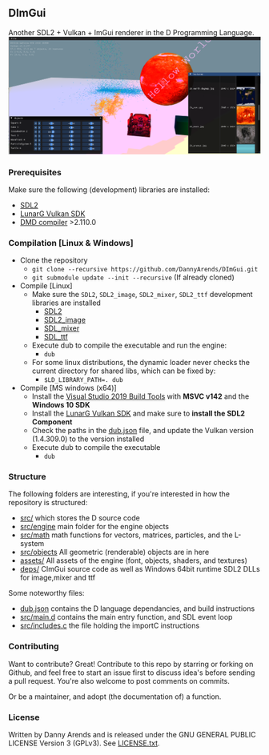 ## DImGui
Another SDL2 + Vulkan + ImGui renderer in the D Programming Language.
![Screenshot](/assets/screenshots/example.png? "Screenshot")

### Prerequisites
Make sure the following (development) libraries are installed:
* [SDL2](https://www.libsdl.org/)
* [LunarG Vulkan SDK](https://vulkan.lunarg.com/)
* [DMD compiler](https://dlang.org/download.html) >2.110.0

### Compilation [Linux & Windows]

* Clone the repository
  * `git clone --recursive https://github.com/DannyArends/DImGui.git`
  * `git submodule update --init --recursive` (If already cloned)
* Compile [Linux]
  * Make sure the `SDL2`, `SDL2_image`, `SDL2_mixer`, `SDL2_ttf` development libraries are installed
    * [SDL2](https://www.libsdl.org/)
    * [SDL2_image](https://www.libsdl.org/projects/SDL_image/)
    * [SDL_mixer](https://www.libsdl.org/projects/SDL_mixer/)
    * [SDL_ttf](https://www.libsdl.org/projects/SDL_ttf/)
  * Execute dub to compile the executable and run the engine:
    * `dub`
  * For some linux distributions, the dynamic loader never checks the current directory for shared libs, which can be fixed by:
    * `$LD_LIBRARY_PATH=. dub`
* Compile [MS windows (x64)]
  * Install the [Visual Studio 2019 Build Tools](https://visualstudio.microsoft.com/downloads/?q=build+tools) with **MSVC v142** and the **Windows 10 SDK**
  * Install the [LunarG Vulkan SDK](https://vulkan.lunarg.com/) and make sure to **install the SDL2 Component**
  * Check the paths in the [dub.json](./dub.json) file, and update the Vulkan version (1.4.309.0) to the version installed
  * Execute dub to compile the executable
    * `dub`

### Structure
The following folders are interesting, if you're interested in how the repository is structured:

- [src/](./src/) which stores the D source code 
- [src/engine](./src/engine/) main folder for the engine objects
- [src/math](./src/math/) math functions for vectors, matrices, particles, and the L-system
- [src/objects](./src/objects) All geometric (renderable) objects are in here
- [assets/](./assets/) All assets of the engine (font, objects, shaders, and textures)
- [deps/](./deps/) CImGui source code as well as Windows 64bit runtime SDL2 DLLs for image,mixer and ttf

Some noteworthy files:

- [dub.json](./dub.json) contains the D language dependancies, and build instructions
- [src/main.d](./src/main.d) contains the main entry function, and SDL event loop
- [src/includes.c](./src/includes.c) the file holding the importC instructions

### Contributing

Want to contribute? Great! Contribute to this repo by starring or forking on Github, and feel free 
to start an issue first to discuss idea's before sending a pull request. You're also welcome to 
post comments on commits.

Or be a maintainer, and adopt (the documentation of) a function.

### License

Written by Danny Arends and is released under the GNU GENERAL PUBLIC LICENSE Version 3 (GPLv3). See [LICENSE.txt](./LICENSE.txt).
